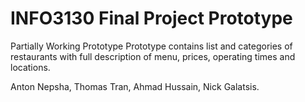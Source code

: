 # INFO3130 Final Project Prototype

Partially Working Prototype
Prototype contains list and categories of restaurants with full description of menu, prices, operating times and locations.



Anton Nepsha, Thomas Tran, Ahmad Hussain, Nick Galatsis.
